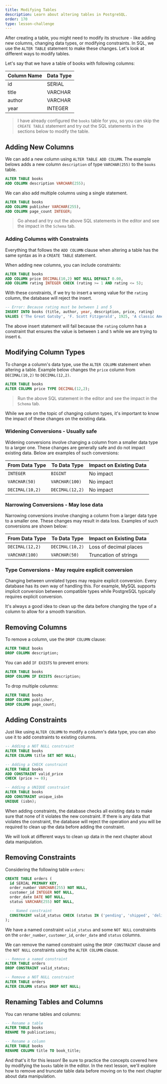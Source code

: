 ```yaml
---
title: Modifying Tables
description: Learn about altering tables in PostgreSQL.
order: 170
type: lesson-challenge
---
```


After creating a table, you might need to modify its structure - like adding new columns, changing data types, or modifying constraints. In SQL, we use the `ALTER TABLE` statement to make these changes. Let's look at different ways to modify tables.

Let's say that we have a table of books with following columns:

| Column Name | Data Type |
| ----------- | --------- |
| id          | SERIAL    |
| title       | VARCHAR   |
| author      | VARCHAR   |
| year        | INTEGER   |

> I have already configured the `books` table for you, so you can skip the `CREATE TABLE` statement and try out the SQL statements in the sections below to modify the table.

## Adding New Columns

We can add a new column using `ALTER TABLE ADD COLUMN`. The example belows adds a new column `description` of type `VARCHAR(255)` to the `books` table.

```sql
ALTER TABLE books
ADD COLUMN description VARCHAR(255);
```

We can also add multiple columns using a single statement.

```sql
ALTER TABLE books
ADD COLUMN publisher VARCHAR(255),
ADD COLUMN page_count INTEGER;
```

> Go ahead and try out the above SQL statements in the editor and see the impact in the `Schema` tab.

### Adding Columns with Constraints

Everything that follows the `ADD COLUMN` clause when altering a table has the same syntax as in a `CREATE TABLE` statement.

When adding new columns, you can include constraints:

```sql
ALTER TABLE books
ADD COLUMN price DECIMAL(10,2) NOT NULL DEFAULT 0.00,
ADD COLUMN rating INTEGER CHECK (rating >= 1 AND rating <= 5);
```

With these constraints, if we try to insert a wrong value for the `rating` column, the database will reject the insert.

```sql
-- Error: Because rating must be between 1 and 5
INSERT INTO books (title, author, year, description, price, rating)
VALUES ('The Great Gatsby', 'F. Scott Fitzgerald', 1925, 'A classic American novel', 10.99, 6);
```

The above insert statement will fail because the `rating` column has a constraint that ensures the value is between `1` and `5` while we are trying to insert `6`.

## Modifying Column Types

To change a column's data type, use the `ALTER COLUMN` statement when altering a table. Example below changes the `price` column from `DECIMAL(10,2)` to `DECIMAL(12,2)`.

```sql
ALTER TABLE books
ALTER COLUMN price TYPE DECIMAL(12,2);
```

> Run the above SQL statement in the editor and see the impact in the `Schema` tab.

While we are on the topic of changing column types, it's important to know the impact of these changes on the existing data.

### Widening Conversions - Usually safe

Widening conversions involve changing a column from a smaller data type to a larger one. These changes are generally safe and do not impact existing data. Below are examples of such conversions:

| From Data Type  | To Data Type    | Impact on Existing Data |
| --------------- | --------------- | ----------------------- |
| `INTEGER`       | `BIGINT`        | No impact               |
| `VARCHAR(50)`   | `VARCHAR(100)`  | No impact               |
| `DECIMAL(10,2)` | `DECIMAL(12,2)` | No impact               |

### Narrowing Conversions - May lose data

Narrowing conversions involve changing a column from a larger data type to a smaller one. These changes may result in data loss. Examples of such conversions are shown below:

| From Data Type  | To Data Type    | Impact on Existing Data |
| --------------- | --------------- | ----------------------- |
| `DECIMAL(12,2)` | `DECIMAL(10,2)` | Loss of decimal places  |
| `VARCHAR(100)`  | `VARCHAR(50)`   | Truncation of strings   |

### Type Conversions - May require explicit conversion

Changing between unrelated types may require explicit conversion. Every database has its own way of handling this. For example, MySQL supports implicit conversion between compatible types while PostgreSQL typically requires explicit conversion.

It's always a good idea to clean up the data before changing the type of a column to allow for a smooth transition.

## Removing Columns

To remove a column, use the `DROP COLUMN` clause:

```sql
ALTER TABLE books
DROP COLUMN description;
```

You can add `IF EXISTS` to prevent errors:

```sql
ALTER TABLE books
DROP COLUMN IF EXISTS description;
```

To drop multiple columns:

```sql
ALTER TABLE books
DROP COLUMN publisher,
DROP COLUMN page_count;
```

## Adding Constraints

Just like using `ALTER COLUMN` to modify a column's data type, you can also use it to add constraints to existing columns.

```sql
-- Adding a NOT NULL constraint
ALTER TABLE books
ALTER COLUMN title SET NOT NULL;

-- Adding a CHECK constraint
ALTER TABLE books
ADD CONSTRAINT valid_price
CHECK (price >= 0);

-- Adding a UNIQUE constraint
ALTER TABLE books
ADD CONSTRAINT unique_isbn
UNIQUE (isbn);
```

When adding constraints, the database checks all existing data to make sure that none of it violates the new constraint. If there is any data that violates the constraint, the database will reject the operation and you will be required to clean up the data before adding the constraint.

We will look at different ways to clean up data in the next chapter about data manipulation.

## Removing Constraints

Considering the following table `orders`:

```sql
CREATE TABLE orders (
  id SERIAL PRIMARY KEY,
  order_number VARCHAR(255) NOT NULL,
  customer_id INTEGER NOT NULL,
  order_date DATE NOT NULL,
  status VARCHAR(255) NOT NULL,

  -- Named constraint
  CONSTRAINT valid_status CHECK (status IN ('pending', 'shipped', 'delivered'))
);
```

We have a named constraint `valid_status` and some `NOT NULL` constraints on the `order_number`, `customer_id`, `order_date` and `status` columns.

We can remove the named constraint using the `DROP CONSTRAINT` clause and the `NOT NULL` constraints using the `ALTER COLUMN` clause.

```sql
-- Remove a named constraint
ALTER TABLE orders
DROP CONSTRAINT valid_status;

-- Remove a NOT NULL constraint
ALTER TABLE orders
ALTER COLUMN status DROP NOT NULL;
```

## Renaming Tables and Columns

You can rename tables and columns:

```sql
-- Rename a table
ALTER TABLE books
RENAME TO publications;

-- Rename a column
ALTER TABLE books
RENAME COLUMN title TO book_title;
```

And that's it for this lesson! Be sure to practice the concepts covered here by modifying the `books` table in the editor. In the next lesson, we'll explore how to remove and truncate table data before moving on to the next chapter about data manipulation.
